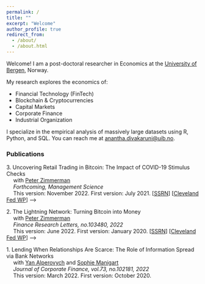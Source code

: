 ```yaml
---
permalink: /
title: ""
excerpt: "Welcome"
author_profile: true
redirect_from:
  - /about/
  - /about.html
---
```


Welcome! I am a post-doctoral researcher in Economics at the [University of Bergen](https://www.uib.no/econ]
), Norway.

My research explores the economics of:
*  Financial Technology (FinTech)
*  Blockchain & Cryptocurrencies
*  Capital Markets
*  Corporate Finance
*  Industrial Organization

I specialize in the empirical analysis of massively large datasets using R, Python, and SQL. You can reach me at [anantha.divakaruni@uib.no](anantha.divakarun@uib.no).


### Publications  

3\. Uncovering Retail Trading in Bitcoin: The Impact of COVID-19 Stimulus Checks  
&emsp; with [Peter Zimmerman](https://sites.google.com/view/peter-zimmerman/)  
&emsp; _Forthcoming, Management Science_  
&emsp; This version: November 2022. First version: July 2021.
\[[SSRN](https://papers.ssrn.com/abstract=3888393)\] \[[Cleveland Fed WP](https://www.clevelandfed.org/publications/working-paper/2021/wp-2113-impact-of-covid19-stimulus-checks-on-retail-trading-in-bitcoin)\] -->

2\. The Lightning Network: Turning Bitcoin into Money   
&emsp; with [Peter Zimmerman](https://sites.google.com/view/peter-zimmerman/)  
&emsp; _Finance Research Letters, no.103480, 2022_  
&emsp; This version: June 2022. First version: January 2020.
\[[SSRN](https://papers.ssrn.com/abstract=4142590)\] \[[Cleveland Fed WP](https://fedinprint.org/item/fedcwq/94363/original)\] -->

1\. Lending When Relationships Are Scarce: The Role of Information Spread via Bank Networks  
&emsp; with [Yan Alperovych](https://em-lyon.com/en/yan-alperovych/briefly) and [Sophie Manigart](https://www.vlerick.com/en/find-faculty-and-experts/sophie-manigart/)  
&emsp; _Journal of Corporate Finance, vol.73, no.102181, 2022_  
&emsp; This version: March 2022. First version: October 2020.
